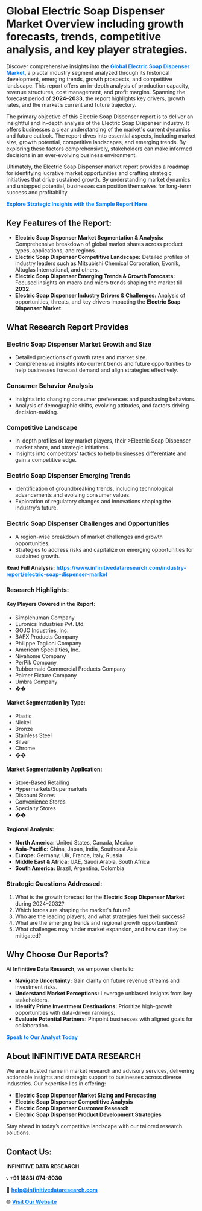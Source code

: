 <h1>Global Electric Soap Dispenser Market Overview including growth forecasts, trends, competitive analysis, and key player strategies.</h1>
<p>
Discover comprehensive insights into the 
<a href="https://www.infinitivedataresearch.com/industry-report/electric-soap-dispenser-market" rel="dofollow" style="color: #007BFF; text-decoration: none;"><strong>Global Electric Soap Dispenser Market</strong></a>, a pivotal industry segment analyzed through its historical development, emerging trends, growth prospects, and competitive landscape. This report offers an in-depth analysis of production capacity, revenue structures, cost management, and profit margins. Spanning the forecast period of <strong>2024–2033</strong>, the report highlights key drivers, growth rates, and the market’s current and future trajectory.
</p>
<p>
The primary objective of this Electric Soap Dispenser report is to deliver an insightful and in-depth analysis of the Electric Soap Dispenser industry. It offers businesses a clear understanding of the market's current dynamics and future outlook. The report dives into essential aspects, including market size, growth potential, competitive landscapes, and emerging trends. By exploring these factors comprehensively, stakeholders can make informed decisions in an ever-evolving business environment.
</p>
<p>
Ultimately, the Electric Soap Dispenser market report provides a roadmap for identifying lucrative market opportunities and crafting strategic initiatives that drive sustained growth. By understanding market dynamics and untapped potential, businesses can position themselves for long-term success and profitability.
</p>
<p>
<a href="https://www.infinitivedataresearch.com/request-sample/reportId=109157" style="color: #007BFF; text-decoration: none;"><strong>Explore Strategic Insights with the Sample Report Here</strong></a>
</p>

<h2>Key Features of the Report:</h2>
<ul>
<li><strong>Electric Soap Dispenser Market Segmentation & Analysis:</strong> Comprehensive breakdown of global market shares across product types, applications, and regions.</li>
<li><strong>Electric Soap Dispenser Competitive Landscape:</strong> Detailed profiles of industry leaders such as Mitsubishi Chemical Corporation, Evonik, Altuglas International, and others.</li>
<li><strong>Electric Soap Dispenser Emerging Trends & Growth Forecasts:</strong> Focused insights on macro and micro trends shaping the market till <strong>2032</strong>.</li>
<li><strong>Electric Soap Dispenser Industry Drivers & Challenges:</strong> Analysis of opportunities, threats, and key drivers impacting the <strong>Electric Soap Dispenser Market</strong>.</li>
</ul>

<h2>What Research Report Provides</h2>
<h3>Electric Soap Dispenser Market Growth and Size</h3>
<ul>
<li>Detailed projections of growth rates and market size.</li>
<li>Comprehensive insights into current trends and future opportunities to help businesses forecast demand and align strategies effectively.</li>
</ul>

<h3>Consumer Behavior Analysis</h3>
<ul>
<li>Insights into changing consumer preferences and purchasing behaviors.</li>
<li>Analysis of demographic shifts, evolving attitudes, and factors driving decision-making.</li>
</ul>

<h3>Competitive Landscape</h3>
<ul>
<li>In-depth profiles of key market players, their >Electric Soap Dispenser market share, and strategic initiatives.</li>
<li>Insights into competitors' tactics to help businesses differentiate and gain a competitive edge.</li>
</ul>

<h3>Electric Soap Dispenser Emerging Trends</h3>
<ul>
<li>Identification of groundbreaking trends, including technological advancements and evolving consumer values.</li>
<li>Exploration of regulatory changes and innovations shaping the industry's future.</li>
</ul>

<h3>Electric Soap Dispenser Challenges and Opportunities</h3>
<ul>
<li>A region-wise breakdown of market challenges and growth opportunities.</li>
<li>Strategies to address risks and capitalize on emerging opportunities for sustained growth.</li>
</ul>
<p><strong>Read Full Analysis:</strong> <a href="https://www.infinitivedataresearch.com/industry-report/electric-soap-dispenser-market" rel="dofollow" style="color: #007BFF; text-decoration: none;"><strong>https://www.infinitivedataresearch.com/industry-report/electric-soap-dispenser-market</strong></a></p>
<h3>Research Highlights:</h3>
<h4>Key Players Covered in the Report:</h4>
<ul><li>Simplehuman Company</li><li>Euronics Industries Pvt. Ltd.</li><li>GOJO Industries, Inc.</li><li>BAFX Products Company</li><li>Philippe Taglioni Company</li><li>American Specialties, Inc.</li><li>Nivahome Company</li><li>PerPik Company</li><li>Rubbermaid Commercial Products Company</li><li>Palmer Fixture Company</li><li>Umbra Company</li><li>��</li></ul>
<h4>Market Segmentation by Type:</h4>
<ul><li>Plastic</li><li>Nickel</li><li>Bronze</li><li>Stainless Steel</li><li>Silver</li><li>Chrome</li><li>��</li></ul>
<h4>Market Segmentation by Application:</h4>
<ul><li>Store-Based Retailing</li><li>Hypermarkets/Supermarkets</li><li>Discount Stores</li><li>Convenience Stores</li><li>Specialty Stores</li><li>��</li></ul>

<h4>Regional Analysis:</h4>
<ul>
<li><strong>North America:</strong> United States, Canada, Mexico</li>
<li><strong>Asia-Pacific:</strong> China, Japan, India, Southeast Asia</li>
<li><strong>Europe:</strong> Germany, UK, France, Italy, Russia</li>
<li><strong>Middle East & Africa:</strong> UAE, Saudi Arabia, South Africa</li>
<li><strong>South America:</strong> Brazil, Argentina, Colombia</li>
</ul>

<h3>Strategic Questions Addressed:</h3>
<ol>
<li>What is the growth forecast for the <strong>Electric Soap Dispenser Market</strong> during 2024–2032?</li>
<li>Which forces are shaping the market's future?</li>
<li>Who are the leading players, and what strategies fuel their success?</li>
<li>What are the emerging trends and regional growth opportunities?</li>
<li>What challenges may hinder market expansion, and how can they be mitigated?</li>
</ol>

<h2>Why Choose Our Reports?</h2>
<p>At <strong>Infinitive Data Research</strong>, we empower clients to:</p>
<ul>
<li><strong>Navigate Uncertainty:</strong> Gain clarity on future revenue streams and investment risks.</li>
<li><strong>Understand Market Perceptions:</strong> Leverage unbiased insights from key stakeholders.</li>
<li><strong>Identify Prime Investment Destinations:</strong> Prioritize high-growth opportunities with data-driven rankings.</li>
<li><strong>Evaluate Potential Partners:</strong> Pinpoint businesses with aligned goals for collaboration.</li>
</ul>
<p><a href="https://www.infinitivedataresearch.com/industry-report/electric-soap-dispenser-market" rel="dofollow" style="color: #007BFF; text-decoration: none;"><strong>Speak to Our Analyst Today</strong></a></p>

<h2>About INFINITIVE DATA RESEARCH</h2>
<p>We are a trusted name in market research and advisory services, delivering actionable insights and strategic support to businesses across diverse industries. Our expertise lies in offering:</p>
<ul>
<li><strong>Electric Soap Dispenser Market Sizing and Forecasting</strong></li>
<li><strong>Electric Soap Dispenser Competitive Analysis</strong></li>
<li><strong>Electric Soap Dispenser Customer Research</strong></li>
<li><strong>Electric Soap Dispenser Product Development Strategies</strong></li>
</ul>
<p>Stay ahead in today’s competitive landscape with our tailored research solutions.</p>

<h2>Contact Us:</h2>
<p><strong>INFINITIVE DATA RESEARCH</strong></p>
<p>📞 <strong>+91 (883) 074-8030</strong></p>
<p>📧 <strong><a href="mailto:help@infinitivedataresearch.com" style="color: #007BFF;">help@infinitivedataresearch.com</a></strong></p>
<p>🌐 <strong><a href="https://www.infinitivedataresearch.com" rel="dofollow" style="color: #007BFF;">Visit Our Website</a></strong></p>